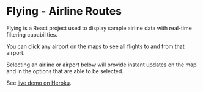 # Flying - Airline Routes

Flying is a React project used to display sample airline data with real-time
filtering capabilities.

You can click any airport on the maps to see all flights to and from that
airport.

Selecting an airline or airport below will provide instant updates on the map
and in the options that are able to be selected.

See [live demo on Heroku](https://desolate-ocean-51108.herokuapp.com/).
